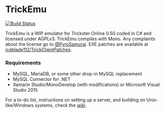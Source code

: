 # TrickEmu
[![Build Status](https://travis-ci.org/iceblade112/TrickEmu.svg?branch=master)](https://travis-ci.org/iceblade112/TrickEmu)

TrickEmu is a WIP emulator for Trickster Online 0.50 coded in C# and licensed under AGPLv3. TrickEmu compiles with Mono. Any complaints about the license go to [@PyroSamurai](https://github.com/PyroSamurai). EXE patches are available at [iceblade112/TrickClientPatches](https://github.com/iceblade112/TrickClientPatches).

### Requirements
* MySQL, MariaDB, or some other drop-in MySQL replacement
* MySQL Connector for .NET
* Xamarin Studio/MonoDevelop (with modifications) or Microsoft Visual Studio 2015

For a to-do list, instructions on setting up a server, and building on Unix-like/Windows systems, check the [wiki](https://github.com/iceblade112/TrickEmu/wiki).